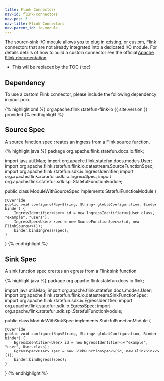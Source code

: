 ```yaml
---
title: Flink Connectors
nav-id: flink-connectors
nav-pos: 3
nav-title: Flink Connectors
nav-parent_id: io-module
---
```

<!--
Licensed to the Apache Software Foundation (ASF) under one
or more contributor license agreements.  See the NOTICE file
distributed with this work for additional information
regarding copyright ownership.  The ASF licenses this file
to you under the Apache License, Version 2.0 (the
"License"); you may not use this file except in compliance
with the License.  You may obtain a copy of the License at

  http://www.apache.org/licenses/LICENSE-2.0

Unless required by applicable law or agreed to in writing,
software distributed under the License is distributed on an
"AS IS" BASIS, WITHOUT WARRANTIES OR CONDITIONS OF ANY
KIND, either express or implied.  See the License for the
specific language governing permissions and limitations
under the License.
-->


The source-sink I/O module allows you to plug in existing, or custom, Flink connectors that are not already integrated into a dedicated I/O module.
For details details of how to build a custom connector see the official [Apache Flink documentation](https://ci.apache.org/projects/flink/flink-docs-stable).

* This will be replaced by the TOC
{:toc}

## Dependency

To use a custom Flink connector, please include the following dependency in your pom.

{% highlight xml %}
<dependency>
    <groupId>org.apache.flink</groupId>
    <artifactId>statefun-flink-io</artifactId>
    <version>{{ site.version }}</version>
    <scope>provided</scope>
</dependency>
{% endhighlight %}

## Source Spec

A source function spec creates an ingress from a Flink source function.

{% highlight java %}
package org.apache.flink.statefun.docs.io.flink;

import java.util.Map;
import org.apache.flink.statefun.docs.models.User;
import org.apache.flink.statefun.flink.io.datastream.SourceFunctionSpec;
import org.apache.flink.statefun.sdk.io.IngressIdentifier;
import org.apache.flink.statefun.sdk.io.IngressSpec;
import org.apache.flink.statefun.sdk.spi.StatefulFunctionModule;

public class ModuleWithSourceSpec implements StatefulFunctionModule {

    @Override
    public void configure(Map<String, String> globalConfiguration, Binder binder) {
        IngressIdentifier<User> id = new IngressIdentifier<>(User.class, "example", "users");
        IngressSpec<User> spec = new SourceFunctionSpec<>(id, new FlinkSource<>());
        binder.bindIngress(spec);
    }
}
{% endhighlight %}

## Sink Spec

A sink function spec creates an egress from a Flink sink function.

{% highlight java %}
package org.apache.flink.statefun.docs.io.flink;

import java.util.Map;
import org.apache.flink.statefun.docs.models.User;
import org.apache.flink.statefun.flink.io.datastream.SinkFunctionSpec;
import org.apache.flink.statefun.sdk.io.EgressIdentifier;
import org.apache.flink.statefun.sdk.io.EgressSpec;
import org.apache.flink.statefun.sdk.spi.StatefulFunctionModule;

public class ModuleWithSinkSpec implements StatefulFunctionModule {

    @Override
    public void configure(Map<String, String> globalConfiguration, Binder binder) {
        EgressIdentifier<User> id = new EgressIdentifier<>("example", "user", User.class);
        EgressSpec<User> spec = new SinkFunctionSpec<>(id, new FlinkSink<>());
        binder.bindEgress(spec);
    }
}
{% endhighlight %}
